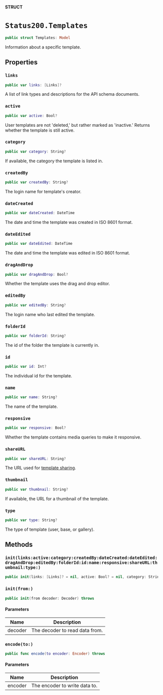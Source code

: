 **STRUCT**

# `Status200.Templates`

```swift
public struct Templates: Model
```

Information about a specific template.

## Properties
### `links`

```swift
public var links: [Links]?
```

A list of link types and descriptions for the API schema documents.

### `active`

```swift
public var active: Bool?
```

User templates are not 'deleted,' but rather marked as 'inactive.' Returns whether the template is still active.

### `category`

```swift
public var category: String?
```

If available, the category the template is listed in.

### `createdBy`

```swift
public var createdBy: String?
```

The login name for template's creator.

### `dateCreated`

```swift
public var dateCreated: DateTime
```

The date and time the template was created in ISO 8601 format.

### `dateEdited`

```swift
public var dateEdited: DateTime
```

The date and time the template was edited in ISO 8601 format.

### `dragAndDrop`

```swift
public var dragAndDrop: Bool?
```

Whether the template uses the drag and drop editor.

### `editedBy`

```swift
public var editedBy: String?
```

The login name who last edited the template.

### `folderId`

```swift
public var folderId: String?
```

The id of the folder the template is currently in.

### `id`

```swift
public var id: Int?
```

The individual id for the template.

### `name`

```swift
public var name: String?
```

The name of the template.

### `responsive`

```swift
public var responsive: Bool?
```

Whether the template contains media queries to make it responsive.

### `shareURL`

```swift
public var shareURL: String?
```

The URL used for [template sharing](https://mailchimp.com/help/share-a-template/).

### `thumbnail`

```swift
public var thumbnail: String?
```

If available, the URL for a thumbnail of the template.

### `type`

```swift
public var type: String?
```

The type of template (user, base, or gallery).

## Methods
### `init(links:active:category:createdBy:dateCreated:dateEdited:dragAndDrop:editedBy:folderId:id:name:responsive:shareURL:thumbnail:type:)`

```swift
public init(links: [Links]? = nil, active: Bool? = nil, category: String? = nil, createdBy: String? = nil, dateCreated: Date? = nil, dateEdited: Date? = nil, dragAndDrop: Bool? = nil, editedBy: String? = nil, folderId: String? = nil, id: Int? = nil, name: String? = nil, responsive: Bool? = nil, shareURL: String? = nil, thumbnail: String? = nil, type: String? = nil)
```

### `init(from:)`

```swift
public init(from decoder: Decoder) throws
```

#### Parameters

| Name | Description |
| ---- | ----------- |
| decoder | The decoder to read data from. |

### `encode(to:)`

```swift
public func encode(to encoder: Encoder) throws
```

#### Parameters

| Name | Description |
| ---- | ----------- |
| encoder | The encoder to write data to. |
